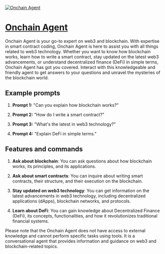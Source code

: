 [![Onchain Agent](https://files.oaiusercontent.com/file-XbNajNYSZW6XMN29g3cyLSV6?se=2123-10-17T20%3A20%3A11Z&sp=r&sv=2021-08-06&sr=b&rscc=max-age%3D31536000%2C%20immutable&rscd=attachment%3B%20filename%3D34cc3887-a272-49e5-b9f2-76928bc0641c.png&sig=vnAmlCi2sz8AIDvuvoscYplnTRbRzCyCxog8ffLBJC4%3D)](https://chat.openai.com/g/g-GCZwzN7Bk-onchain-agent)

# [Onchain Agent](https://chat.openai.com/g/g-GCZwzN7Bk-onchain-agent)

Onchain Agent is your go-to expert on web3 and blockchain. With expertise in smart contract coding, Onchain Agent is here to assist you with all things related to web3 technology. Whether you want to know how blockchain works, learn how to write a smart contract, stay updated on the latest web3 advancements, or understand decentralized finance (DeFi) in simple terms, Onchain Agent has got you covered. Interact with this knowledgeable and friendly agent to get answers to your questions and unravel the mysteries of the blockchain world.

## Example prompts

1. **Prompt 1:** "Can you explain how blockchain works?"

2. **Prompt 2:** "How do I write a smart contract?"

3. **Prompt 3:** "What's the latest in web3 technology?"

4. **Prompt 4:** "Explain DeFi in simple terms."

## Features and commands

1. **Ask about blockchain**: You can ask questions about how blockchain works, its principles, and its applications.

2. **Ask about smart contracts**: You can inquire about writing smart contracts, their structure, and their execution on the blockchain.

3. **Stay updated on web3 technology**: You can get information on the latest advancements in web3 technology, including decentralized applications (dApps), blockchain networks, and protocols.

4. **Learn about DeFi**: You can gain knowledge about Decentralized Finance (DeFi), its concepts, functionalities, and how it revolutionizes traditional financial systems.

Please note that the Onchain Agent does not have access to external knowledge and cannot perform specific tasks using tools. It is a conversational agent that provides information and guidance on web3 and blockchain-related topics.